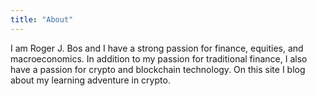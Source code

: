 ```yaml
---
title: "About"
---
```


I am Roger J. Bos and I have a strong passion for finance, equities, and macroeconomics.  In addition to my passion for traditional finance, I also have a passion for crypto and blockchain technology.  On this site I blog about my learning adventure in crypto.
